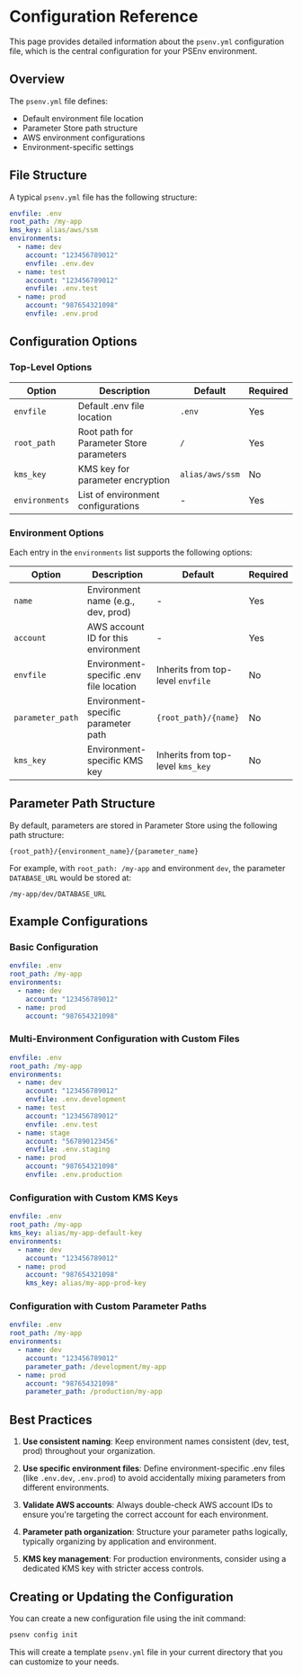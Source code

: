 # Configuration Reference

This page provides detailed information about the `psenv.yml` configuration file, which is the central configuration for your PSEnv environment.

## Overview

The `psenv.yml` file defines:

- Default environment file location
- Parameter Store path structure
- AWS environment configurations
- Environment-specific settings

## File Structure

A typical `psenv.yml` file has the following structure:

```yaml
envfile: .env
root_path: /my-app
kms_key: alias/aws/ssm
environments:
  - name: dev
    account: "123456789012"
    envfile: .env.dev
  - name: test
    account: "123456789012"
    envfile: .env.test
  - name: prod
    account: "987654321098"
    envfile: .env.prod
```

## Configuration Options

### Top-Level Options

| Option | Description | Default | Required |
| ------ | ----------- | ------- | -------- |
| `envfile` | Default .env file location | `.env` | Yes |
| `root_path` | Root path for Parameter Store parameters | `/` | Yes |
| `kms_key` | KMS key for parameter encryption | `alias/aws/ssm` | No |
| `environments` | List of environment configurations | - | Yes |

### Environment Options

Each entry in the `environments` list supports the following options:

| Option | Description | Default | Required |
| ------ | ----------- | ------- | -------- |
| `name` | Environment name (e.g., dev, prod) | - | Yes |
| `account` | AWS account ID for this environment | - | Yes |
| `envfile` | Environment-specific .env file location | Inherits from top-level `envfile` | No |
| `parameter_path` | Environment-specific parameter path | `{root_path}/{name}` | No |
| `kms_key` | Environment-specific KMS key | Inherits from top-level `kms_key` | No |

## Parameter Path Structure

By default, parameters are stored in Parameter Store using the following path structure:

```
{root_path}/{environment_name}/{parameter_name}
```

For example, with `root_path: /my-app` and environment `dev`, the parameter `DATABASE_URL` would be stored at:

```
/my-app/dev/DATABASE_URL
```

## Example Configurations

### Basic Configuration

```yaml
envfile: .env
root_path: /my-app
environments:
  - name: dev
    account: "123456789012"
  - name: prod
    account: "987654321098"
```

### Multi-Environment Configuration with Custom Files

```yaml
envfile: .env
root_path: /my-app
environments:
  - name: dev
    account: "123456789012"
    envfile: .env.development
  - name: test
    account: "123456789012"
    envfile: .env.test
  - name: stage
    account: "567890123456"
    envfile: .env.staging
  - name: prod
    account: "987654321098"
    envfile: .env.production
```

### Configuration with Custom KMS Keys

```yaml
envfile: .env
root_path: /my-app
kms_key: alias/my-app-default-key
environments:
  - name: dev
    account: "123456789012"
  - name: prod
    account: "987654321098"
    kms_key: alias/my-app-prod-key
```

### Configuration with Custom Parameter Paths

```yaml
envfile: .env
root_path: /my-app
environments:
  - name: dev
    account: "123456789012"
    parameter_path: /development/my-app
  - name: prod
    account: "987654321098"
    parameter_path: /production/my-app
```

## Best Practices

1. **Use consistent naming**: Keep environment names consistent (dev, test, prod) throughout your organization.

2. **Use specific environment files**: Define environment-specific .env files (like `.env.dev`, `.env.prod`) to avoid accidentally mixing parameters from different environments.

3. **Validate AWS accounts**: Always double-check AWS account IDs to ensure you're targeting the correct account for each environment.

4. **Parameter path organization**: Structure your parameter paths logically, typically organizing by application and environment.

5. **KMS key management**: For production environments, consider using a dedicated KMS key with stricter access controls.

## Creating or Updating the Configuration

You can create a new configuration file using the init command:

```bash
psenv config init
```

This will create a template `psenv.yml` file in your current directory that you can customize to your needs.

